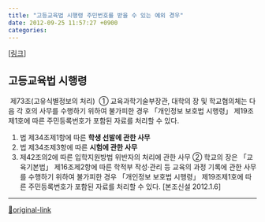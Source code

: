 ```yaml
---
title: "고등교육법 시행령 주민번호를 받을 수 있는 예외 경우"
date: 2012-09-25 11:57:27 +0900
categories: 
---
```

  

[[링크](http://www.law.go.kr/%EB%B2%95%EB%A0%B9/%EA%B3%A0%EB%93%B1%EA%B5%90%EC%9C%A1%EB%B2%95%20%EC%8B%9C%ED%96%89%EB%A0%B9)]


고등교육법 시행령
---------

  
  

 제73조(고유식별정보의 처리) 
① 교육과학기술부장관, 대학의 장 및 학교협의체는 다음 각 호의 사무를 수행하기 위하여 불가피한 경우 「개인정보 보호법 시행령」 제19조제1호에 따른 주민등록번호가 포함된 자료를 처리할 수 있다.
1. 법 제34조제1항에 따른 **학생 선발에 관한 사무**
2. 법 제34조제3항에 따른 **시험에 관한 사무**
3. 제42조의2에 따른 입학지원방법 위반자의 처리에 관한 사무
② 학교의 장은 「교육기본법」 제16조제2항에 따른 학적부 작성·관리 등 교육의 과정 기록에 관한 사무를 수행하기 위하여 불가피한 경우 「개인정보 보호법 시행령」 제19조제1호에 따른 주민등록번호가 포함된 자료를 처리할 수 있다.
[본조신설 2012.1.6]





***
[🔗original-link](http://www.mins01.com/mh/tech/read/800)